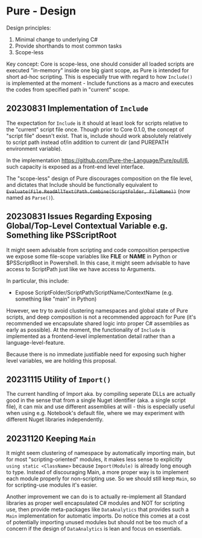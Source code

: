 # Pure - Design

Design principles:

1. Minimal change to underlying C#
2. Provide shorthands to most common tasks
3. Scope-less

Key concept: Core is scope-less, one should consider all loaded scripts are executed "in-memory" inside one big giant scope, as Pure is intended for short ad-hoc scripting. This is especially true with regard to how `Include()` is implemented at the moment - Include functions as a macro and executes the codes from specified path in "current" scope.

## 20230831 Implementation of `Include`

The expectation for `Include` is it should at least look for scripts relative to the "current" script file once. Though prior to Core 0.1.0, the concept of "script file" doesn't exist. That is, include should work absolutely relatively to script path instead of/in addition to current dir (and PUREPATH environment variable).

In the implementation https://github.com/Pure-the-Language/Pure/pull/6, such capacity is exposed as a front-end level interface.

The "scope-less" design of Pure discourages composition on the file level, and dictates that Include should be functionally equivalent to ~~`Evaluate(File.ReadAllText(Path.Combine(ScriptFolder, FileName))`~~ (now named as `Parse()`).

## 20230831 Issues Regarding Exposing Global/Top-Level Contextual Variable e.g. Something like PSScriptRoot

It might seem advisable from scripting and code composition perspective we expose some file-scope variables like __FILE__ or __NAME__ in Python or $PSScriptRoot in Powershell. In this case, it might seem advisable to have access to ScriptPath just like we have access to Arguments.

In particular, this include:

* Expose ScriptFolder/ScriptPath/ScriptName/ContextName (e.g. something like "main" in Python)

However, we try to avoid clustering namespaces and global state of Pure scripts, and deep composition is not a recommended approach for Pure (it's recommended we encapsulate shared logic into proper C# assemblies as early as possible). At the moment, the functionality of `Include` is implemented as a frontend-level implementation detail rather than a language-level-feature.

Because there is no immediate justifiable need for exposing such higher level variables, we are holding this proposal.

## 20231115 Utility of `Import()`

The current handling of Import aka. by compiling seperate DLLs are actually good in the sense that from a single Nuget identifier (aka. a single script file), it can mix and use different assemblies at will - this is especially useful when using e.g. Notebook's default file, where we may experiment with different Nuget libraries independently.

## 20231120 Keeping `Main`

It might seem clustering of namespace by automatically importing main, but for most "scripting-oriented" modules, it makes less sense to explicitly `using static <ClassName>` because `Import(Module)` is already long enough to type. Instead of discouraging Main, a more proper way is to implement each module properly for non-scripting use. So we should still keep `Main`, so for scripting-use modules it's easier.

Another improvement we can do is to actually re-implement all Standard libraries as proper well encapsulated C# modules and NOT for scripting use, then provide meta-packages like `DataAnalytics` that provides such a `Main` implementation for automatic imports. Do notice this comes at a cost of potentially importing unused modules but should not be too much of a concern if the design of `DataAnalytics` is lean and focus on essentials.